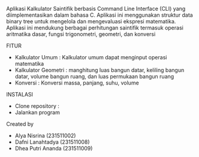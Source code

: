 Aplikasi Kalkulator Saintifik berbasis Command Line Interface (CLI) yang diimplementasikan dalam bahasa C. Aplikasi ini menggunakan struktur data binary tree untuk mengelola dan mengevaluasi ekspresi matematika. Aplikasi ini mendukung berbagai perhitungan saintifik termasuk operasi aritmatika dasar, fungsi trigonometri, geometri, dan konversi

FITUR
- Kalkulator Umum : Kalkulator umum dapat menginput operasi matematika
- Kalkulator Geometri : manghitung luas bangun datar, keliling bangun datar, volume bangun ruang, dan luas permukaan bangun ruang
- Konversi : Konversi massa, panjang, suhu, volume

INSTALASI
- Clone repository :
- Jalankan program

Created by
- Alya Nisrina (231511002)
- Dafni Lanahtadya (231511008)
- Dhea Putri Ananda (231511009)
